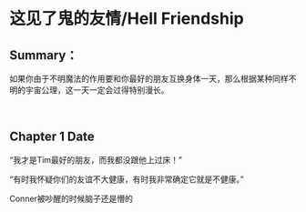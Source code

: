 # 这见了鬼的友情/Hell Friendship

## Summary：

如果你由于不明魔法的作用要和你最好的朋友互换身体一天，那么根据某种同样不明的宇宙公理，这一天一定会过得特别漫长。

<br>

## Chapter 1 Date

“我才是Tim最好的朋友，而我都没跟他上过床！”

“有时我怀疑你们的友谊不大健康，有时我非常确定它就是不健康。”

Conner被吵醒的时候脑子还是懵的

